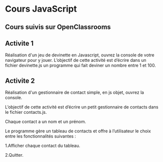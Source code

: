 # Cours JavaScript

## Cours suivis sur OpenClassrooms

## Activite 1

 Réalisation d'un jeu de devinette en Javascript, ouvrez la console de votre navigateur pour y jouer. L’objectif de cette activité est d’écrire dans un fichier devinette.js un programme qui fait deviner un nombre entre 1 et 100.

## Activite 2

Réalisation d'un gestionnaire de contact simple, en js objet, ouvrez la console.

L’objectif de cette activité est d’écrire un petit gestionnaire de contacts dans le fichier contacts.js.

Chaque contact a un nom et un prénom.

Le programme gère un tableau de contacts et offre à l’utilisateur le choix entre les fonctionnalités suivantes :

1.Afficher chaque contact du tableau.

2.Quitter.